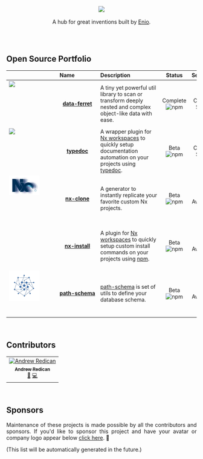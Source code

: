 <p align="center">
  <img width="197" src="https://github.com/enio-ireland/enio/blob/develop/images/enio.png?raw=true">
</p>
<p align="center">
  A hub for great inventions built by <a href="https://github.com/enio-ireland">Enio</a>.
</p>

<br>
<br>

## Open Source Portfolio

| <div style="width:120px;"></div>                                                                                                                                                                                                                                                           | Name                                                                                                                                                                    | <div style="min-width:150px">Description</div>                                                                                                                                                |                                               Status                                                |   Services    |
| :----------------------------------------------------------------------------------------------------------------------------------------------------------------------------------------------------------------------------------------------------------------------------------------- | :---------------------------------------------------------------------------------------------------------------------------------------------------------------------- | :-------------------------------------------------------------------------------------------------------------------------------------------------------------------------------------------- | :-------------------------------------------------------------------------------------------------: | :-----------: |
| <a href="https://github.com/enio-ireland/enio/tree/develop/packages/data-ferret"><div style="height:120px"><img src="https://github.com/enio-ireland/enio/blob/develop/images/data-ferret.png?raw=true" width="80"></div><div align="center" style="white-space: nowrap"></div></a>        | <a href="https://github.com/enio-ireland/enio/tree/develop/packages/data-ferret"><div align="center" style="white-space: nowrap"><strong>data-ferret</strong></div></a> | A tiny yet powerful util library to scan or transform deeply nested and complex object-like data with ease.                                                                                   | Complete <img alt="npm" src="https://img.shields.io/npm/dm/@enio.ai/data-ferret?style=flat-square"> | Coming Soon!  |
| <a href="https://github.com/enio-ireland/enio/tree/develop/packages/typedoc"><div style="height:120px"><img src="https://github.com/enio-ireland/enio/blob/develop/images/typedoc-nx-plugin.png?raw=true" width="80"></div><div align="center" style="white-space: nowrap"></div></a>      | <a href="https://github.com/enio-ireland/enio/tree/develop/packages/typedoc"><div align="center" style="white-space: nowrap"><strong>typedoc</strong></div></a>         | A wrapper plugin for <a href="https://nx.dev">Nx workspaces</a> to quickly setup documentation automation on your projects using <a href="https://www.npmjs.com/package/typedoc">typedoc</a>. |     Beta <img alt="npm" src="https://img.shields.io/npm/dm/@enio.ai/typedoc?style=flat-square">     | Coming Soon!  |
| <a href="https://github.com/enio-ireland/enio/tree/develop/packages/nx-clone"><div style="height:120px"><img src="https://github.com/enio-ireland/enio/blob/develop/images/nx-clone.png?raw=true" width="80"></div><div align="center" style="white-space: nowrap"></div></a>        | <a href="https://github.com/enio-ireland/enio/tree/develop/packages/nx-clone"><div align="center" style="white-space: nowrap"><strong>nx-clone</strong></div></a> | A generator to instantly replicate your favorite custom Nx projects. | Beta <img alt="npm" src="https://img.shields.io/npm/dm/@enio.ai/nx-clone?style=flat-square"> | Not Available |
| <div style="height:120px"></div>                                                                                                                                                                                                                                                           | <a href="https://github.com/enio-ireland/enio/tree/develop/packages/nx-install"><div align="center" style="white-space: nowrap"><strong>nx-install</strong></div></a>   | A plugin for <a href="https://nx.dev">Nx workspaces</a> to quickly setup custom install commands on your projects using <a href="https://www.npmjs.com/package/npm">npm</a>.                  |   Beta <img alt="npm" src="https://img.shields.io/npm/dm/@enio.ai/nx-install?style=flat-square">    | Not Available |
| <a href="https://github.com/enio-ireland/enio/tree/develop/packages/path-schema"><div style="height:120px"><img src="https://github.com/enio-ireland/enio/blob/develop/images/path-schema-square.png?raw=true" width="80"></div><div align="center" style="white-space: nowrap"></div></a> | <a href="https://github.com/enio-ireland/enio/tree/develop/packages/path-schema"><div align="center" style="white-space: nowrap"><strong>path-schema</strong></div></a> | <a href="https://github.com/enio-ireland/enio/tree/develop/packages/path-schema">path-schema</a> is set of utils to define your database schema.                                              |   Beta <img alt="npm" src="https://img.shields.io/npm/dm/@enio.ai/path-schema?style=flat-square">   | Not Available |

<br>

## Contributors

<!-- ALL-CONTRIBUTORS-LIST:START - Do not remove or modify this section -->
<!-- prettier-ignore-start -->
<!-- markdownlint-disable -->
<table>
  <tbody>
    <tr>
      <td align="center"><a href="https://resume.github.io/?AndrewRedican"><img src="https://avatars.githubusercontent.com/u/24832471?v=4?s=100" width="100px;" alt="Andrew Redican"/><br /><sub><b>Andrew Redican</b></sub></a><br /><a href="https://github.com/enio-ireland/enio/enio-ireland/enio/commits?author=AndrewRedican" title="Documentation">📖</a> <a href="https://github.com/enio-ireland/enio/enio-ireland/enio/commits?author=AndrewRedican" title="Code">💻</a></td>
    </tr>
  </tbody>
</table>

<!-- markdownlint-restore -->
<!-- prettier-ignore-end -->

<!-- ALL-CONTRIBUTORS-LIST:END -->

<br>

## Sponsors

<p style="text-align: justify">
  Maintenance of these projects is made possible by all the contributors and sponsors. If you'd like to sponsor this project and have your avatar or company logo appear below <a href="https://github.com/sponsors/enio-ireland">click here</a>. 💖
</p>

(This list will be automatically generated in the future.)
